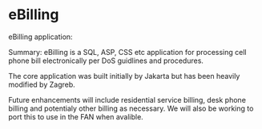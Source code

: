eBilling
========

eBilling application:

Summary:
eBilling is a SQL, ASP, CSS etc application for processing cell phone bill electronically per DoS guidlines and procedures.

The core application was built initially by Jakarta but has been heavily modified by Zagreb.

Future enhancements will include residential service billing, desk phone billing and potentialy other billing as necessary.
We will also be working to port this to use in the FAN when avalible.
